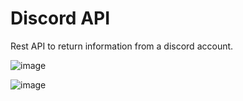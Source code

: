 # Discord API
Rest API to return information from a discord account.

![image](https://cdn.discordapp.com/attachments/1148445899081658379/1233099977606037674/image-api.png?ex=662bdd58&is=662a8bd8&hm=0351a08030765dea180a1b3f7e9cf57f6b3b3a8cbebf856a9daa431d0e4a05a4&)

![image](https://cdn.discordapp.com/attachments/1148445899081658379/1233099945318289531/image-result.png?ex=662bdd50&is=662a8bd0&hm=ff08faa641c26e6c95be4f28cc8f3e51f4061ac53d442661402ee8cb20598380&)

